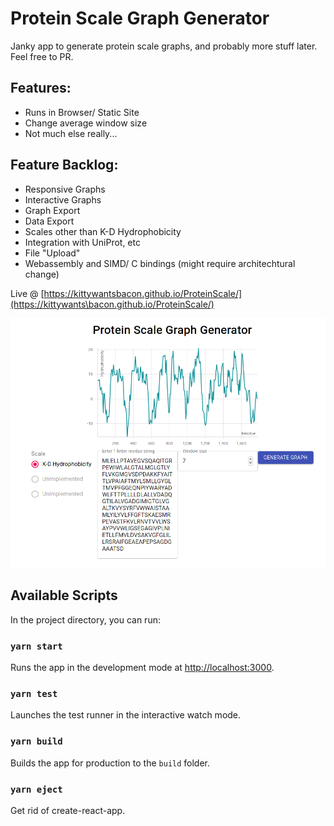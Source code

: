 # Protein Scale Graph Generator 

Janky app to generate protein scale graphs, and probably more stuff later.\
Feel free to PR.

## Features:
- Runs in Browser/ Static Site
- Change average window size
- Not much else really...

## Feature Backlog:
- Responsive Graphs
- Interactive Graphs
- Graph Export
- Data Export
- Scales other than K-D Hydrophobicity
- Integration with UniProt, etc
- File "Upload"
- Webassembly and SIMD/ C bindings (might require architechtural change)

Live @ [https://kittywantsbacon.github.io/ProteinScale/](https://kittywants\bacon.github.io/ProteinScale/)

![Screenshot](./screenshots/screens.png)


## Available Scripts

In the project directory, you can run:

### `yarn start`

Runs the app in the development mode at [http://localhost:3000](http://localhost:3000).

### `yarn test`

Launches the test runner in the interactive watch mode.

### `yarn build`

Builds the app for production to the `build` folder.

### `yarn eject`

Get rid of create-react-app.

